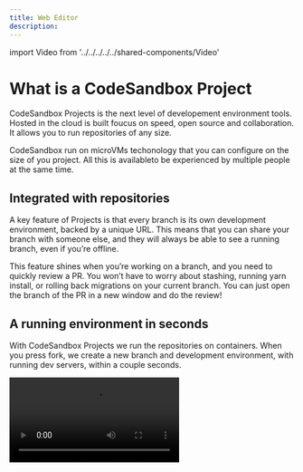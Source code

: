 ```yaml
---
title: Web Editor
description:
---
```


import Video from '../../../../../shared-components/Video'

# What is a CodeSandbox Project

CodeSandbox Projects is the next level of developement environment tools. Hosted in the cloud is built foucus on speed, open source and collaboration. It allows you to run repositories of any size.

CodeSandbox run on microVMs techonology that you can configure on the size of you project. All this is availableto be experienced by multiple people at the same time. 

## Integrated with repositories

A key feature of Projects is that every branch is its own development environment, backed by a unique URL. This means that you can share your branch with someone else, and they will always be able to see a running branch, even if you’re offline.

This feature shines when you’re working on a branch, and you need to quickly review a PR. You won’t have to worry about stashing, running yarn install, or rolling back migrations on your current branch. You can just open the branch of the PR in a new window and do the review!

## A running environment in seconds

With CodeSandbox Projects we run the repositories on containers. When you press fork, we create a new branch and development environment, with running dev servers, within a couple seconds.

<Video src="../../introduction-gitflow.mp4" />

This means that if you’re looking at someone’s PR, and you want to test a quick suggestion, you can click “Fork”, make your change, and share a link to the new branch with those changes. If you’re happy with the changes, you can merge that
into the existing PR. All of this can be done within a minute.

## Works with VSCode

You can open any branch directly in your local VSCode, and you can use all the extensions and keybindings that you’ve already configured. On top of this, all editors can collaborate seamlessly, so someone can use the online editor to follow you in VSCode.

<Video src="../../introduction-vscode.mp4" />


## Tailored for your project

Just like with CodeSandbox, we’ve built CodeSandbox to integrate directly with your project in an opinionated way. This doesn’t only make you faster as a developer, it makes development more accessible for others who are getting introduced to coding.

## Develop on the go on your iPad/iPhone with a native app

You can pick up where you left off, or develop from scratch from an iPad or iPhone, with all the functionality that you would expect from a development environment.

<Video src="../../introduction-ios.mp4" />


